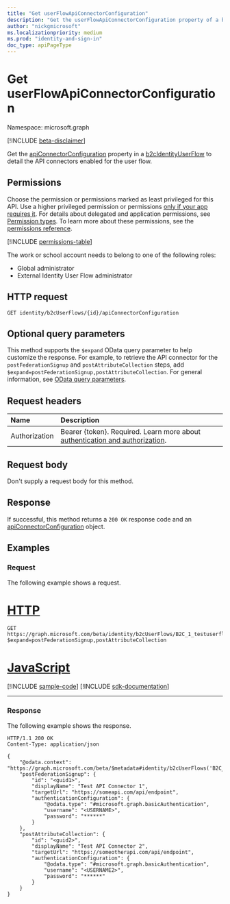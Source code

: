 ```yaml
---
title: "Get userFlowApiConnectorConfiguration"
description: "Get the userFlowApiConnectorConfiguration property of a b2cIdentityUserFlow."
author: "nickgmicrosoft"
ms.localizationpriority: medium
ms.prod: "identity-and-sign-in"
doc_type: apiPageType
---
```


# Get userFlowApiConnectorConfiguration

Namespace: microsoft.graph

[!INCLUDE [beta-disclaimer](../../includes/beta-disclaimer.md)]

Get the [apiConnectorConfiguration](../resources/userflowapiconnectorconfiguration.md) property in a [b2cIdentityUserFlow](../resources/userFlowApiConnectorConfiguration.md) to detail the API connectors enabled for the user flow.

## Permissions

Choose the permission or permissions marked as least privileged for this API. Use a higher privileged permission or permissions [only if your app requires it](/graph/permissions-overview#best-practices-for-using-microsoft-graph-permissions). For details about delegated and application permissions, see [Permission types](/graph/permissions-overview#permission-types). To learn more about these permissions, see the [permissions reference](/graph/permissions-reference).

<!-- { "blockType": "permissions", "name": "b2cidentityuserflow_get_apiconnectorconfiguration" } -->
[!INCLUDE [permissions-table](../includes/permissions/b2cidentityuserflow-get-apiconnectorconfiguration-permissions.md)]

The work or school account needs to belong to one of the following roles:

* Global administrator
* External Identity User Flow administrator

## HTTP request

<!-- {
  "blockType": "ignored"
}
-->

``` http
GET identity/b2cUserFlows/{id}/apiConnectorConfiguration
```

## Optional query parameters

This method supports the `$expand` OData query parameter to help customize the response. For example, to retrieve the API connector for the `postFederationSignup` and `postAttributeCollection` steps, add `$expand=postFederationSignup,postAttributeCollection`. For general information, see [OData query parameters](/graph/query-parameters).

## Request headers

|Name|Description|
|:---|:---|
|Authorization|Bearer {token}. Required. Learn more about [authentication and authorization](/graph/auth/auth-concepts).|

## Request body

Don't supply a request body for this method.

## Response

If successful, this method returns a `200 OK` response code and an [apiConnectorConfiguration](../resources/userflowapiconnectorconfiguration.md) object.

## Examples

### Request

The following example shows a request.


# [HTTP](#tab/http)
<!-- {
  "blockType": "request",
  "name": "get_b2cuserflows-apiconnectorconfiguration",
  "sampleKeys": ["B2C_1_testuserflow"]
}
-->

``` http
GET https://graph.microsoft.com/beta/identity/b2cUserFlows/B2C_1_testuserflow/apiConnectorConfiguration?$expand=postFederationSignup,postAttributeCollection
```

# [JavaScript](#tab/javascript)
[!INCLUDE [sample-code](../includes/snippets/javascript/get-b2cuserflows-apiconnectorconfiguration-javascript-snippets.md)]
[!INCLUDE [sdk-documentation](../includes/snippets/snippets-sdk-documentation-link.md)]

---

### Response

The following example shows the response.

<!-- {
  "blockType": "response",
  "truncated": true,
  "@odata.type": "microsoft.graph.userFlowApiConnectorConfiguration"
}
-->

``` http
HTTP/1.1 200 OK
Content-Type: application/json

{
    "@odata.context": "https://graph.microsoft.com/beta/$metadata#identity/b2cUserFlows('B2C_1_testuserflow')/apiConnectorConfiguration(postFederationSignup(),postAttributeCollection())",
    "postFederationSignup": {
        "id": "<guid1>",
        "displayName": "Test API Connector 1",
        "targetUrl": "https://someapi.com/api/endpoint",
        "authenticationConfiguration": {
            "@odata.type": "#microsoft.graph.basicAuthentication",
            "username": "<USERNAME>",
            "password": "******"
        }
    },
    "postAttributeCollection": {
        "id": "<guid2>",
        "displayName": "Test API Connector 2",
        "targetUrl": "https://someotherapi.com/api/endpoint",
        "authenticationConfiguration": {
            "@odata.type": "#microsoft.graph.basicAuthentication",
            "username": "<USERNAME2>",
            "password": "******"
        }
    }
}
```
